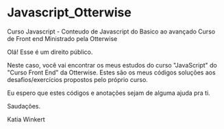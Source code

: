 # Javascript_Otterwise
Curso Javascript - Conteudo de Javascript do Basico ao avançado Curso de Front end Ministrado pela Otterwise

Olá! Esse é um direito público.

Neste caso, você vai encontrar os meus estudos do curso "JavaScript" do "Curso Front End" da Otterwise. Estes são os meus códigos soluções aos desafios/exercícios propostos pelo próprio curso.

Eu espero que estes códigos e anotações sejam de alguma ajuda pra ti.

Saudações.

Katia Winkert
